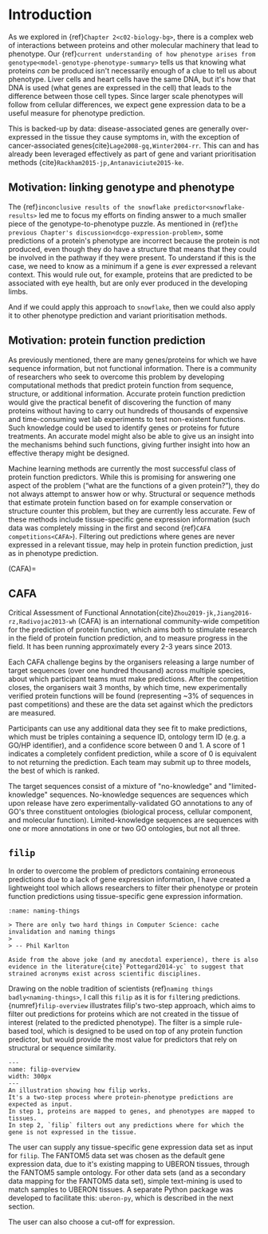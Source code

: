 # Introduction
[//]: # (TODO: Release mapping data separately)

As we explored in {ref}`Chapter 2<c02-biology-bg>`, there is a complex web of interactions between proteins and other molecular machinery that lead to phenotype.
Our {ref}`current understanding of how phenotype arises from genotype<model-genotype-phenotype-summary>` tells us that knowing what proteins *can* be produced isn't necessarily enough of a clue to tell us about phenotype.
Liver cells and heart cells have the same DNA, but it's how that DNA is used (what genes are expressed in the cell) that leads to the difference between those cell types. 
Since larger scale phenotypes will follow from cellular differences, we expect gene expression data to be a useful measure for phenotype prediction.

This is backed-up by data: disease-associated genes are generally over-expressed in the tissue they cause symptoms in, with the exception of cancer-associated genes{cite}`Lage2008-gq,Winter2004-rr`. 
This can and has already been leveraged effectively as part of gene and variant prioritisation methods {cite}`Rackham2015-jp,Antanaviciute2015-ke`.

## Motivation: linking genotype and phenotype
The {ref}``inconclusive results of the snowflake predictor<snowflake-results>`` led me to focus my efforts on finding answer to a much smaller piece of the genotype-to-phenotype puzzle. 
As mentioned in {ref}`the previous Chapter's discussion<dcgo-expression-problem>`, some predictions of a protein's phenotype are incorrect because the protein is not produced, even though they do have a structure that means that they could be involved in the pathway if they were present.
To understand if this is the case, we need to know as a minimum if a gene is *ever* expressed a relevant context. 
This would rule out, for example, proteins that are predicted to be associated with eye health, but are only ever produced in the developing limbs.

[//]: # (TODO: Cross-ref to descriptions of other phenotype prediction and variant prioritisation methods)
And if we could apply this approach to `snowflake`, then we could also apply it to other phenotype prediction and variant prioritisation methods.

## Motivation: protein function prediction
[//]: # (TODO: Cross-ref previously mentioned)
As previously mentioned, there are many genes/proteins for which we have sequence information, but not functional information. 
There is a community of researchers who seek to overcome this problem by developing computational methods that predict protein function from sequence, structure, or additional information.
Accurate protein function prediction would give the practical benefit of discovering the function of many proteins without having to carry out hundreds of thousands of expensive and time-consuming wet lab experiments to test non-existent functions. 
Such knowledge could be used to identify genes or proteins for future treatments. 
An accurate model might also be able to give us an insight into the mechanisms behind such functions, giving further insight into how an effective therapy might be designed.

Machine learning methods are currently the most successful class of protein function predictors. 
While this is promising for answering one aspect of the problem (“what are the functions of a given protein?”), they do not always attempt to answer how or why. 
Structural or sequence methods that estimate protein function based on for example conservation or structure counter this problem, but they are currently less accurate.
Few of these methods include tissue-specific gene expression information (such data was completely missing in the first and second {ref}`CAFA competitions<CAFA>`).
Filtering out predictions where genes are never expressed in a relevant tissue, may help in protein function prediction, just as in phenotype prediction.

(CAFA)=
## CAFA
Critical Assessment of Functional Annotation{cite}`Zhou2019-jk,Jiang2016-rz,Radivojac2013-wh` (CAFA) is an international community-wide competition for the prediction of protein function, which aims both to stimulate research in the field of protein function prediction, and to measure progress in the field.
It has been running approximately every 2-3 years since 2013. 

Each CAFA challenge begins by the organisers releasing a large number of target sequences (over one hundred thousand) across multiple species, about which participant teams must make predictions. 
After the competition closes, the organisers wait 3 months, by which time, new experimentally verified protein functions will be found (representing ~3% of sequences in past competitions) and these are the data set against which the predictors are measured. 

Participants can use any additional data they see fit to make predictions, which must be triples containing a sequence ID, ontology term ID (e.g. a GO/HP identifier), and a confidence score between 0 and 1. 
A score of 1 indicates a completely confident prediction, while a score of 0 is equivalent to not returning the prediction. 
Each team may submit up to three models, the best of which is ranked.

The target sequences consist of a mixture of "no-knowledge" and "limited-knowledge" sequences. 
No-knowledge sequences are sequences which upon release have zero experimentally-validated GO annotations to any of GO's three constituent ontologies (biological process, cellular component, and molecular function).
Limited-knowledge sequences are sequences with one or more annotations in one or two GO ontologies, but not all three.

[//]: # (TODO: delete below)

<!--
### Past CAFAs
In 2014, the CAFA2 experiment began: 100,8216 target sequences from 27 different species were released to participants. 
In addition to the GO Biological Process and Molecular Function ontologies used in CAFA1, predictions were also requested for the Human Phenotype Ontology and GO Cellular Component ontology. 
-->

## `filip`
In order to overcome the problem of predictors containing erroneous predictions due to a lack of gene expression information, I have created a lightweight tool which allows researchers to filter their phenotype or protein function predictions using tissue-specific gene expression information.
 
````{margin} Naming things
:name: naming-things

> There are only two hard things in Computer Science: cache invalidation and naming things
>
> -- Phil Karlton

Aside from the above joke (and my anecdotal experience), there is also evidence in the literature{cite}`Pottegard2014-yc` to suggest that strained acronyms exist across scientific disciplines. 

````
 
Drawing on the noble tradition of scientists {ref}`naming things badly<naming-things>`, I call this `filip` as it is for `fil`ter`i`ng `p`redictions. 
{numref}`filip-overview` illustrates filip's two-step approach, which aims to filter out predictions for proteins which are not created in the tissue of interest (related to the predicted phenotype).
The filter is a simple rule-based tool, which is designed to be used on top of any protein function predictor, but would provide the most value for predictors that rely on structural or sequence similarity.

```{figure} ../images/filip.png
---
name: filip-overview
width: 300px
---
An illustration showing how filip works. 
It's a two-step process where protein-phenotype predictions are expected as input. 
In step 1, proteins are mapped to genes, and phenotypes are mapped to tissues. 
In step 2, `filip` filters out any predictions where for which the gene is not expressed in the tissue.
```

[//]: # (TODO: cross-ref to previous mention of FANTOM5, or include as margin comment)
[//]: # (TODO: Cite FANTOM5)
[//]: # (TODO: cross-ref to UBERON, and make sure it is included in ontology section)
[//]: # (TODO: cross-ref next section)

The user can supply any tissue-specific gene expression data set as input for `filip`. 
The FANTOM5 data set was chosen as the default gene expression data, due to it's existing mapping to UBERON tissues, through the FANTOM5 sample ontology.
For other data sets (and as a secondary data mapping for the FANTOM5 data set), simple text-mining is used to match samples to UBERON tissues. 
A separate Python package was developed to facilitate this: `uberon-py`, which is described in the next section.

[//]: # (TODO: describe expression cut off further)
The user can also choose a cut-off for expression.
